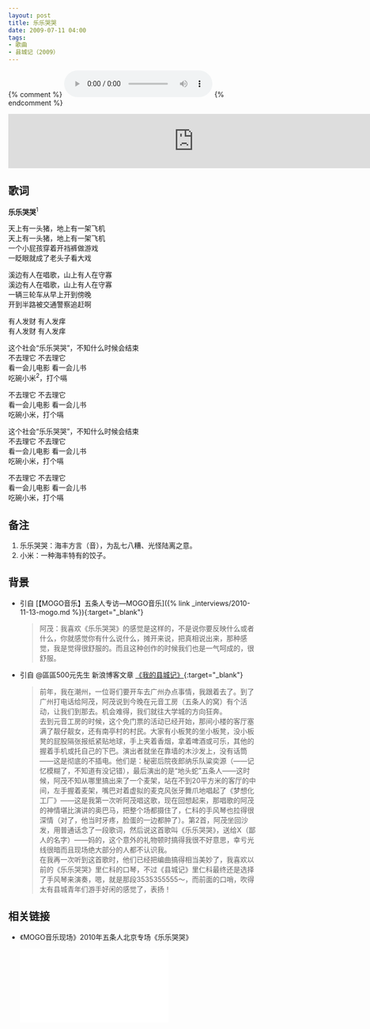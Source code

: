 ```yaml
---
layout: post
title: 乐乐哭哭
date: 2009-07-11 04:00
tags: 
- 歌曲
- 县城记（2009）
---
```

{% comment %}
<audio controls autoplay loop  src="https://eq-sycdn.kuwo.cn/584714cdcc62544e2f8fcc9940e8a8e4/5f9ccad1/resource/n2/70/57/3493671284.mp3">
您的浏览器不支持 audio 标签。
</audio>
{% endcomment %}

<iframe frameborder="no" border="0" marginwidth="0" marginheight="0" width="750" height="110" loading="lazy" sandbox="allow-popups allow-scripts allow-same-origin" src="https://www.xiami.com/webapp/embed-player?autoPlay=1&id=1769016976"></iframe>

## 歌词

**乐乐哭哭**<sup>1</sup>

天上有一头猪，地上有一架飞机  
天上有一头猪，地上有一架飞机  
一个小屁孩穿着开裆裤做游戏  
一眨眼就成了老头子看大戏

溪边有人在唱歌，山上有人在守寡  
溪边有人在唱歌，山上有人在守寡  
一辆三轮车从早上开到傍晚  
开到半路被交通警察追赶啊

有人发财 有人发痒  
有人发财 有人发痒

这个社会“乐乐哭哭”，不知什么时候会结束  
不去理它 不去理它  
看一会儿电影 看一会儿书  
吃碗小米<sup>2</sup>，打个嗝

不去理它 不去理它  
看一会儿电影 看一会儿书  
吃碗小米，打个嗝

这个社会“乐乐哭哭”，不知什么时候会结束  
不去理它 不去理它  
看一会儿电影 看一会儿书  
吃碗小米，打个嗝

不去理它 不去理它  
看一会儿电影 看一会儿书  
吃碗小米，打个嗝

## 备注

1. 乐乐哭哭：海丰方言（音），为乱七八糟、光怪陆离之意。  
2. 小米：一种海丰特有的饺子。

## 背景

* 引自 [【MOGO音乐】五条人专访—MOGO音乐]({% link _interviews/2010-11-13-mogo.md %}){:target="_blank"}
  > 阿茂：我喜欢《乐乐哭哭》的感觉是这样的，不是说你要反映什么或者什么，你就感觉你有什么说什么，摊开来说，把真相说出来，那种感觉，我是觉得很舒服的。而且这种创作的时候我们也是一气呵成的，很舒服。

* 引自 @區區500元先生 新浪博客文章 [《我的县城记》](http://blog.sina.com.cn/s/blog_4b980b3b0100f9r1.html){:target="_blank"}

  > 前年，我在潮州，一位哥们要开车去广州办点事情，我跟着去了。到了广州打电话给阿茂，阿茂说到今晚在元音工房（五条人的窝）有个活动，让我们到那去。机会难得，我们就往大学城的方向狂奔。  
  > 去到元音工房的时候，这个免门票的活动已经开始，那间小楼的客厅塞满了靓仔靓女，还有南亭村的村民。大家有小板凳的坐小板凳，没小板凳的屁股隔张报纸紧贴地球，手上夹着香烟，拿着啤酒或可乐，其他的握着手机或托自己的下巴。演出者就坐在靠墙的木沙发上，没有话筒——这是彻底的不插电。他们是：秘密后院夜郎纳乐队粱奕源（——记忆模糊了，不知道有没记错），最后演出的是“地头蛇”五条人——这时候，阿茂不知从哪里搞出来了一个麦架，站在不到20平方米的客厅的中间，左手握着麦架，嘴巴对着虚拟的麦克风张牙舞爪地唱起了《梦想化工厂》——这是我第一次听阿茂唱这歌，现在回想起来，那唱歌的阿茂的神情堪比演讲的奥巴马，把整个场都摄住了，仁科的手风琴也拉得很深情（对了，他当时牙疼，脸蛋的一边都肿了）。第2首，阿茂坐回沙发，用普通话念了一段歌词，然后说这首歌叫《乐乐哭哭》，送给X（鄙人的名字）——妈的，这个意外的礼物顿时搞得我很不好意思，幸亏光线很暗而且现场绝大部分的人都不认识我。  
  > 在我再一次听到这首歌时，他们已经把编曲搞得相当美妙了，我喜欢以前的《乐乐哭哭》里仁科的口琴，不过《县城记》里仁科最终还是选择了手风琴来演奏，嗯，就是那段3535355555～，而前面的口哨，吹得太有县城青年们游手好闲的感觉了，表扬！

## 相关链接
* 《MOGO音乐现场》2010年五条人北京专场《乐乐哭哭》
  
  <div class="iframe-container"><iframe class="responsive-iframe" src="//player.bilibili.com/player.html?aid=329276324&bvid=BV1mA411J7ye&cid=227329143&page=1" frameborder="no" allowfullscreen="true"></iframe></div>
  